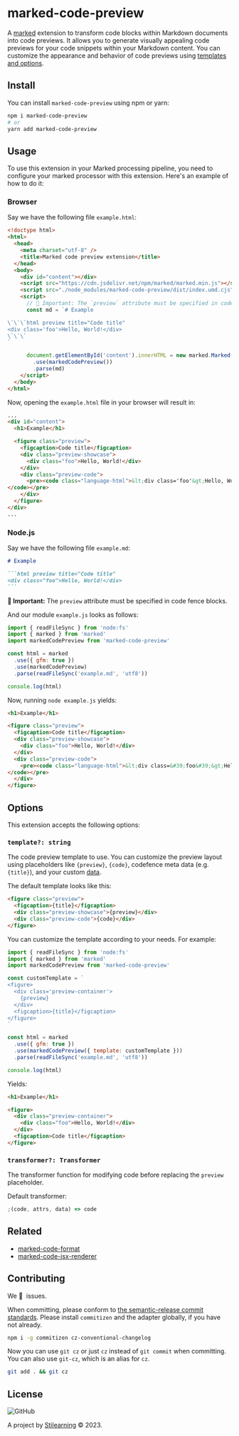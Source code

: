 # marked-code-preview

A [marked](https://marked.js.org/) extension to transform code blocks within Markdown documents into code previews. It allows you to generate visually appealing code previews for your code snippets within your Markdown content. You can customize the appearance and behavior of code previews using [templates and options](#options).

## Install

You can install `marked-code-preview` using npm or yarn:

```bash
npm i marked-code-preview
# or
yarn add marked-code-preview
```

## Usage

To use this extension in your Marked processing pipeline, you need to configure your marked processor with this extension. Here's an example of how to do it:

### Browser

Say we have the following file `example.html`:

```html
<!doctype html>
<html>
  <head>
    <meta charset="utf-8" />
    <title>Marked code preview extension</title>
  </head>
  <body>
    <div id="content"></div>
    <script src="https://cdn.jsdelivr.net/npm/marked/marked.min.js"></script>
    <script src="./node_modules/marked-code-preview/dist/index.umd.cjs"></script>
    <script>
      // 🚨 Important: The `preview` attribute must be specified in code fence blocks.
      const md = `# Example

\`\`\`html preview title="Code title"
<div class='foo'>Hello, World!</div>
\`\`\`
`

      document.getElementById('content').innerHTML = new marked.Marked()
        .use(markedCodePreview())
        .parse(md)
    </script>
  </body>
</html>
```

Now, opening the `example.html` file in your browser will result in:

```html
...
<div id="content">
  <h1>Example</h1>

  <figure class="preview">
    <figcaption>Code title</figcaption>
    <div class="preview-showcase">
      <div class="foo">Hello, World!</div>
    </div>
    <div class="preview-code">
      <pre><code class="language-html">&lt;div class='foo'&gt;Hello, World!&lt;/div&gt;
</code></pre>
    </div>
  </figure>
</div>
...
```

### Node.js

Say we have the following file `example.md`:

````md
# Example

```html preview title="Code title"
<div class="foo">Hello, World!</div>
```
````

**🚨 Important:** The `preview` attribute must be specified in code fence blocks.

And our module `example.js` looks as follows:

```js
import { readFileSync } from 'node:fs'
import { marked } from 'marked'
import markedCodePreview from 'marked-code-preview'

const html = marked
  .use({ gfm: true })
  .use(markedCodePreview)
  .parse(readFileSync('example.md', 'utf8'))

console.log(html)
```

Now, running `node example.js` yields:

```html
<h1>Example</h1>

<figure class="preview">
  <figcaption>Code title</figcaption>
  <div class="preview-showcase">
    <div class="foo">Hello, World!</div>
  </div>
  <div class="preview-code">
    <pre><code class="language-html">&lt;div class=&#39;foo&#39;&gt;Hello, World!&lt;/div&gt;
</code></pre>
  </div>
</figure>
```

## Options

This extension accepts the following options:

### `template?: string`

The code preview template to use. You can customize the preview layout using placeholders like `{preview}`, `{code}`, codefence meta data (e.g. `{title}`), and your custom [data](#data--key-string-unknown-).

The default template looks like this:

```html
<figure class="preview">
  <figcaption>{title}</figcaption>
  <div class="preview-showcase">{preview}</div>
  <div class="preview-code">{code}</div>
</figure>
```

You can customize the template according to your needs. For example:

```js
import { readFileSync } from 'node:fs'
import { marked } from 'marked'
import markedCodePreview from 'marked-code-preview'

const customTemplate = `
<figure>
  <div class='preview-container'>
    {preview}
  </div>
  <figcaption>{title}</figcaption>
</figure>
`

const html = marked
  .use({ gfm: true })
  .use(markedCodePreview({ template: customTemplate }))
  .parse(readFileSync('example.md', 'utf8'))

console.log(html)
```

Yields:

```html
<h1>Example</h1>

<figure>
  <div class="preview-container">
    <div class="foo">Hello, World!</div>
  </div>
  <figcaption>Code title</figcaption>
</figure>
```

### `transformer?: Transformer`

The transformer function for modifying code before replacing the `preview` placeholder.

Default transformer:

```js
;(code, attrs, data) => code
```

## Related

- [marked-code-format](https://github.com/bent10/marked-extensions/tree/main/packages/code-format)
- [marked-code-jsx-renderer](https://github.com/bent10/marked-extensions/tree/main/packages/code-jsx-renderer)

## Contributing

We 💛&nbsp; issues.

When committing, please conform to [the semantic-release commit standards](https://www.conventionalcommits.org/). Please install `commitizen` and the adapter globally, if you have not already.

```bash
npm i -g commitizen cz-conventional-changelog
```

Now you can use `git cz` or just `cz` instead of `git commit` when committing. You can also use `git-cz`, which is an alias for `cz`.

```bash
git add . && git cz
```

## License

![GitHub](https://img.shields.io/github/license/bent10/marked-extensions)

A project by [Stilearning](https://stilearning.com) &copy; 2023.
